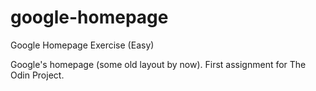 # google-homepage
Google Homepage Exercise (Easy)

Google's homepage (some old layout by now). First assignment for The Odin Project.
